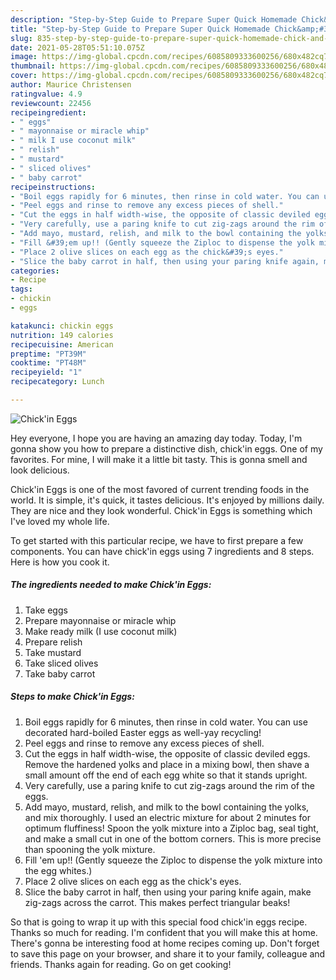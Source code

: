 ```yaml
---
description: "Step-by-Step Guide to Prepare Super Quick Homemade Chick&amp;#39;in Eggs"
title: "Step-by-Step Guide to Prepare Super Quick Homemade Chick&amp;#39;in Eggs"
slug: 835-step-by-step-guide-to-prepare-super-quick-homemade-chick-and-39-in-eggs
date: 2021-05-28T05:51:10.075Z
image: https://img-global.cpcdn.com/recipes/6085809333600256/680x482cq70/chickin-eggs-recipe-main-photo.jpg
thumbnail: https://img-global.cpcdn.com/recipes/6085809333600256/680x482cq70/chickin-eggs-recipe-main-photo.jpg
cover: https://img-global.cpcdn.com/recipes/6085809333600256/680x482cq70/chickin-eggs-recipe-main-photo.jpg
author: Maurice Christensen
ratingvalue: 4.9
reviewcount: 22456
recipeingredient:
- " eggs"
- " mayonnaise or miracle whip"
- " milk I use coconut milk"
- " relish"
- " mustard"
- " sliced olives"
- " baby carrot"
recipeinstructions:
- "Boil eggs rapidly for 6 minutes, then rinse in cold water. You can use decorated hard-boiled Easter eggs as well-yay recycling!"
- "Peel eggs and rinse to remove any excess pieces of shell."
- "Cut the eggs in half width-wise, the opposite of classic deviled eggs. Remove the hardened yolks and place in a mixing bowl, then shave a small amount off the end of each egg white so that it stands upright."
- "Very carefully, use a paring knife to cut zig-zags around the rim of the eggs."
- "Add mayo, mustard, relish, and milk to the bowl containing the yolks, and mix thoroughly. I used an electric mixture for about 2 minutes for optimum fluffiness! Spoon the yolk mixture into a Ziploc bag, seal tight, and make a small cut in one of the bottom corners. This is more precise than spooning the yolk mixture."
- "Fill &#39;em up!! (Gently squeeze the Ziploc to dispense the yolk mixture into the egg whites.)"
- "Place 2 olive slices on each egg as the chick&#39;s eyes."
- "Slice the baby carrot in half, then using your paring knife again, make zig-zags across the carrot. This makes perfect triangular beaks!"
categories:
- Recipe
tags:
- chickin
- eggs

katakunci: chickin eggs 
nutrition: 149 calories
recipecuisine: American
preptime: "PT39M"
cooktime: "PT48M"
recipeyield: "1"
recipecategory: Lunch

---
```



![Chick&#39;in Eggs](https://img-global.cpcdn.com/recipes/6085809333600256/680x482cq70/chickin-eggs-recipe-main-photo.jpg)

Hey everyone, I hope you are having an amazing day today. Today, I'm gonna show you how to prepare a distinctive dish, chick&#39;in eggs. One of my favorites. For mine, I will make it a little bit tasty. This is gonna smell and look delicious.

Chick&#39;in Eggs is one of the most favored of current trending foods in the world. It is simple, it's quick, it tastes delicious. It's enjoyed by millions daily. They are nice and they look wonderful. Chick&#39;in Eggs is something which I've loved my whole life.




To get started with this particular recipe, we have to first prepare a few components. You can have chick&#39;in eggs using 7 ingredients and 8 steps. Here is how you cook it.

<!--inarticleads1-->

##### The ingredients needed to make Chick&#39;in Eggs:

1. Take  eggs
1. Prepare  mayonnaise or miracle whip
1. Make ready  milk (I use coconut milk)
1. Prepare  relish
1. Take  mustard
1. Take  sliced olives
1. Take  baby carrot




<!--inarticleads2-->

##### Steps to make Chick&#39;in Eggs:

1. Boil eggs rapidly for 6 minutes, then rinse in cold water. You can use decorated hard-boiled Easter eggs as well-yay recycling!
1. Peel eggs and rinse to remove any excess pieces of shell.
1. Cut the eggs in half width-wise, the opposite of classic deviled eggs. Remove the hardened yolks and place in a mixing bowl, then shave a small amount off the end of each egg white so that it stands upright.
1. Very carefully, use a paring knife to cut zig-zags around the rim of the eggs.
1. Add mayo, mustard, relish, and milk to the bowl containing the yolks, and mix thoroughly. I used an electric mixture for about 2 minutes for optimum fluffiness! Spoon the yolk mixture into a Ziploc bag, seal tight, and make a small cut in one of the bottom corners. This is more precise than spooning the yolk mixture.
1. Fill &#39;em up!! (Gently squeeze the Ziploc to dispense the yolk mixture into the egg whites.)
1. Place 2 olive slices on each egg as the chick&#39;s eyes.
1. Slice the baby carrot in half, then using your paring knife again, make zig-zags across the carrot. This makes perfect triangular beaks!




So that is going to wrap it up with this special food chick&#39;in eggs recipe. Thanks so much for reading. I'm confident that you will make this at home. There's gonna be interesting food at home recipes coming up. Don't forget to save this page on your browser, and share it to your family, colleague and friends. Thanks again for reading. Go on get cooking!
